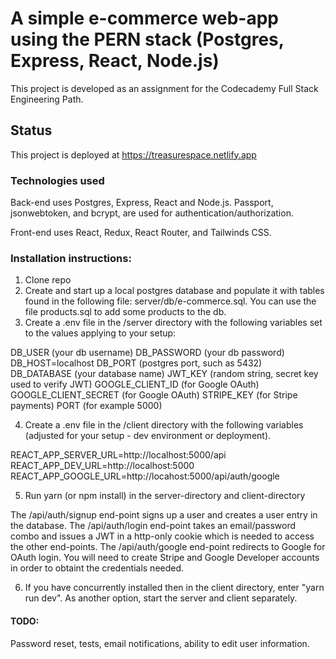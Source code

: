 # A simple e-commerce web-app using the PERN stack (Postgres, Express, React, Node.js)
This project is developed as an assignment for the Codecademy Full Stack Engineering Path.

## Status
This project is deployed at https://treasurespace.netlify.app

### Technologies used
Back-end uses Postgres, Express, React and Node.js. Passport, jsonwebtoken, and bcrypt, are used for authentication/authorization.

Front-end uses React, Redux, React Router, and Tailwinds CSS.

### Installation instructions:
1. Clone repo
2. Create and start up a local postgres database and populate it with tables found in the following file: server/db/e-commerce.sql. You can use the file products.sql to add some products to the db.
3. Create a .env file in the /server directory with the following variables set to the values applying to your setup:

DB_USER (your db username)
DB_PASSWORD (your db password)
DB_HOST=localhost
DB_PORT (postgres port, such as 5432)
DB_DATABASE (your database name)
JWT_KEY (random string, secret key used to verify JWT)
GOOGLE_CLIENT_ID (for Google OAuth)
GOOGLE_CLIENT_SECRET (for Google OAuth)
STRIPE_KEY (for Stripe payments)
PORT (for example 5000)

4. Create a .env file in the /client directory with the following variables (adjusted for your setup - dev environment or deployment).

REACT_APP_SERVER_URL=http://localhost:5000/api
REACT_APP_DEV_URL=http://localhost:5000
REACT_APP_GOOGLE_URL=http://locahost:5000/api/auth/google

5. Run yarn (or npm install) in the server-directory and client-directory

The /api/auth/signup end-point signs up a user and creates a user entry in the database.
The /api/auth/login end-point takes an email/password combo and issues a JWT in a http-only cookie which is needed to access the other end-points.
The /api/auth/google end-point redirects to Google for OAuth login. You will need to create Stripe and Google Developer accounts in order to obtaint the credentials needed.

6. If you have concurrently installed then in the client directory, enter "yarn run dev". As another option, start the server and client separately.

#### TODO:
Password reset, tests, email notifications, ability to edit user information.
